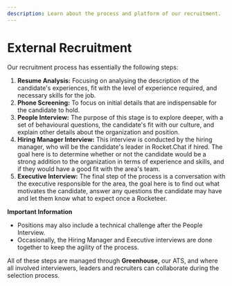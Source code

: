 ```yaml
---
description: Learn about the process and platform of our recruitment.
---
```


# External Recruitment

Our recruitment process has essentially the following steps:

1. **Resume Analysis:** Focusing on analysing the description of the candidate's experiences, fit with the level of experience required, and necessary skills for the job.
2. **Phone Screening:** To focus on initial details that are indispensable for the candidate to hold.
3. **People Interview:** The purpose of this stage is to explore deeper, with a set of behavioural questions, the candidate's fit with our culture, and explain other details about the organization and position.
4. **Hiring Manager Interview:** This interview is conducted by the hiring manager, who will be the candidate's leader in Rocket.Chat if hired. The goal here is to determine whether or not the candidate would be a strong addition to the organization in terms of experience and skills, and if they would have a good fit with the area's team.
5. **Executive Interview:** The final step of the process is a conversation with the executive responsible for the area, the goal here is to find out what motivates the candidate, answer any questions the candidate may have and let them know what to expect once a Rocketeer.

**Important Information**

* Positions may also include a technical challenge after the People Interview.&#x20;
* Occasionally, the Hiring Manager and Executive interviews are done together to keep the agility of the process.

All of these steps are managed through **Greenhouse,** our ATS, and where all involved interviewers, leaders and recruiters can collaborate during the selection process.

